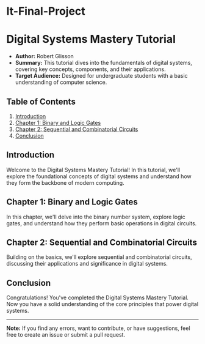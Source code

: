 # It-Final-Project
# Digital Systems Mastery Tutorial

- **Author:** Robert Glisson
- **Summary:** This tutorial dives into the fundamentals of digital systems, covering key concepts, components, and their applications.
- **Target Audience:** Designed for undergraduate students with a basic understanding of computer science.

## Table of Contents
1. [Introduction](#introduction)
2. [Chapter 1: Binary and Logic Gates](#chapter-1)
3. [Chapter 2: Sequential and Combinatorial Circuits](#chapter-2)
4. [Conclusion](#conclusion)

## Introduction
Welcome to the Digital Systems Mastery Tutorial! In this tutorial, we'll explore the foundational concepts of digital systems and understand how they form the backbone of modern computing.

## Chapter 1: Binary and Logic Gates
In this chapter, we'll delve into the binary number system, explore logic gates, and understand how they perform basic operations in digital circuits.

## Chapter 2: Sequential and Combinatorial Circuits
Building on the basics, we'll explore sequential and combinatorial circuits, discussing their applications and significance in digital systems.

## Conclusion
Congratulations! You've completed the Digital Systems Mastery Tutorial. Now you have a solid understanding of the core principles that power digital systems.

---
**Note:** If you find any errors, want to contribute, or have suggestions, feel free to create an issue or submit a pull request.
